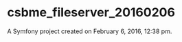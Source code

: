 csbme_fileserver_20160206
=========================

A Symfony project created on February 6, 2016, 12:38 pm.
